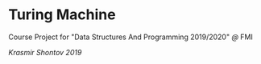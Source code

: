 # Turing Machine

Course Project for "Data Structures And Programming 2019/2020" *@* FMI

*Krasmir Shontov 2019*
